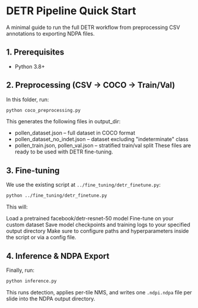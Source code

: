 # DETR Pipeline Quick Start

A minimal guide to run the full DETR workflow from preprocessing CSV annotations to exporting NDPA files.

## 1. Prerequisites

* Python 3.8+

## 2. Preprocessing (CSV → COCO → Train/Val)

In this folder, run:

```bash
python coco_preprocessing.py
```

This generates the following files in output_dir:

* pollen_dataset.json – full dataset in COCO format
* pollen_dataset_no_indet.json – dataset excluding "indeterminate" class
* pollen_train.json, pollen_val.json – stratified train/val split
These files are ready to be used with DETR fine-tuning.


## 3. Fine-tuning

We use the existing script at `../fine_tuning/detr_finetune.py`:

```bash
python ../fine_tuning/detr_finetune.py 
```

This will:

Load a pretrained facebook/detr-resnet-50 model
Fine-tune on your custom dataset
Save model checkpoints and training logs to your specified output directory
Make sure to configure paths and hyperparameters inside the script or via a config file.

## 4. Inference & NDPA Export

Finally, run:

```bash
python inference.py
```

This runs detection, applies per-tile NMS, and writes one `.ndpi.ndpa` file per slide into the NDPA output directory.
